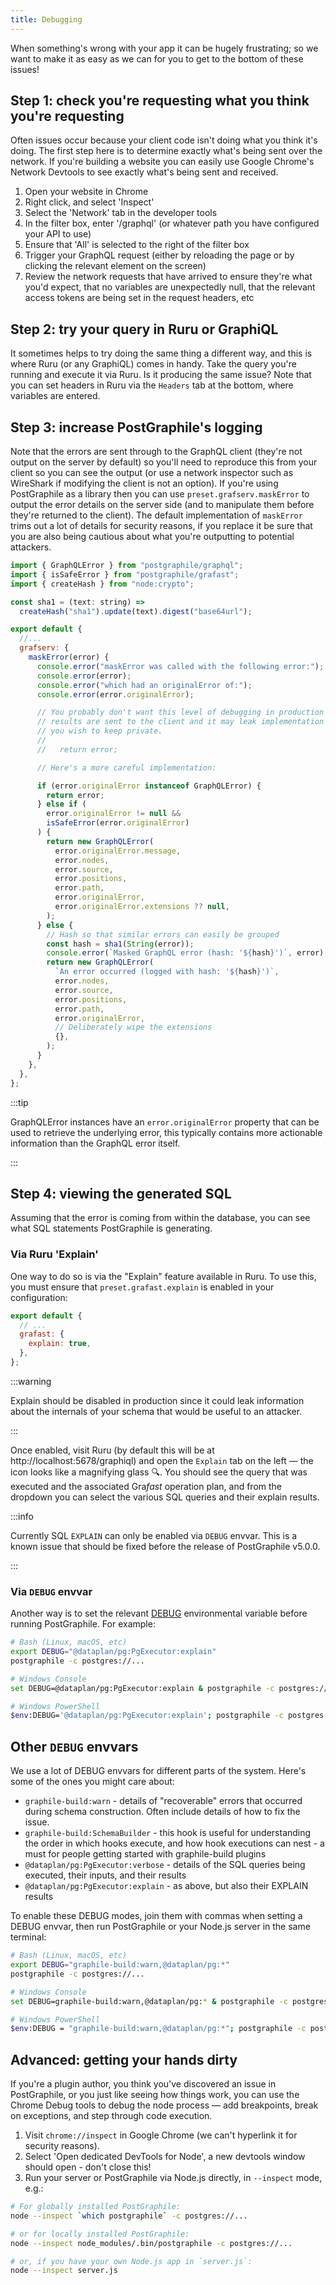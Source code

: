 ```yaml
---
title: Debugging
---
```


When something's wrong with your app it can be hugely frustrating; so we want to
make it as easy as we can for you to get to the bottom of these issues!

## Step 1: check you're requesting what you think you're requesting

Often issues occur because your client code isn't doing what you think it's
doing. The first step here is to determine exactly what's being sent over the
network. If you're building a website you can easily use Google Chrome's Network
Devtools to see exactly what's being sent and received.

1.  Open your website in Chrome
2.  Right click, and select 'Inspect'
3.  Select the 'Network' tab in the developer tools
4.  In the filter box, enter '/graphql' (or whatever path you have configured
    your API to use)
5.  Ensure that 'All' is selected to the right of the filter box
6.  Trigger your GraphQL request (either by reloading the page or by clicking
    the relevant element on the screen)
7.  Review the network requests that have arrived to ensure they're what you'd
    expect, that no variables are unexpectedly null, that the relevant access
    tokens are being set in the request headers, etc

## Step 2: try your query in Ruru or GraphiQL

It sometimes helps to try doing the same thing a different way, and this is
where Ruru (or any GraphiQL) comes in handy. Take the query you're running and
execute it via Ruru. Is it producing the same issue? Note that you can set
headers in Ruru via the `Headers` tab at the bottom, where variables are
entered.

## Step 3: increase PostGraphile's logging

Note that the errors are sent through to the GraphQL client (they're not output
on the server by default) so you'll need to reproduce this from your client so
you can see the output (or use a network inspector such as WireShark if
modifying the client is not an option). If you're using PostGraphile as a
library then you can use `preset.grafserv.maskError` to output the error
details on the server side (and to manipulate them before they're returned to
the client). The default implementation of `maskError` trims out a lot of
details for security reasons, if you replace it be sure that you are also being
cautious about what you're outputting to potential attackers.

```js title="graphile.config.mjs"
import { GraphQLError } from "postgraphile/graphql";
import { isSafeError } from "postgraphile/grafast";
import { createHash } from "node:crypto";

const sha1 = (text: string) =>
  createHash("sha1").update(text).digest("base64url");

export default {
  //...
  grafserv: {
    maskError(error) {
      console.error("maskError was called with the following error:");
      console.error(error);
      console.error("which had an originalError of:");
      console.error(error.originalError);

      // You probably don't want this level of debugging in production as the
      // results are sent to the client and it may leak implementation details
      // you wish to keep private.
      //
      //   return error;

      // Here's a more careful implementation:

      if (error.originalError instanceof GraphQLError) {
        return error;
      } else if (
        error.originalError != null &&
        isSafeError(error.originalError)
      ) {
        return new GraphQLError(
          error.originalError.message,
          error.nodes,
          error.source,
          error.positions,
          error.path,
          error.originalError,
          error.originalError.extensions ?? null,
        );
      } else {
        // Hash so that similar errors can easily be grouped
        const hash = sha1(String(error));
        console.error(`Masked GraphQL error (hash: '${hash}')`, error);
        return new GraphQLError(
          `An error occurred (logged with hash: '${hash}')`,
          error.nodes,
          error.source,
          error.positions,
          error.path,
          error.originalError,
          // Deliberately wipe the extensions
          {},
        );
      }
    },
  },
};
```

:::tip

GraphQLError instances have an `error.originalError` property that can be used
to retrieve the underlying error, this typically contains more actionable
information than the GraphQL error itself.

:::

## Step 4: viewing the generated SQL

Assuming that the error is coming from within the database, you can see what SQL
statements PostGraphile is generating.

### Via Ruru 'Explain'

One way to do so is via the "Explain" feature available in Ruru. To use this,
you must ensure that `preset.grafast.explain` is enabled in your configuration:

```js title="graphile.config.mjs"
export default {
  // ...
  grafast: {
    explain: true,
  },
};
```

:::warning

Explain should be disabled in production since it could leak information about
the internals of your schema that would be useful to an attacker.

:::

Once enabled, visit Ruru (by default this will be at
http://localhost:5678/graphiql) and open the `Explain` tab on the left — the
icon looks like a magnifying glass 🔍. You should see the query that was
executed and the associated Gra*fast* operation plan, and from the dropdown you
can select the various SQL queries and their explain results.

:::info

Currently SQL `EXPLAIN` can only be enabled via `DEBUG` envvar. This is a known
issue that should be fixed before the release of PostGraphile v5.0.0.

<!-- TODO: fix this! -->

:::

### Via `DEBUG` envvar

Another way is to set the relevant [DEBUG](https://github.com/visionmedia/debug)
environmental variable before running PostGraphile. For example:

```bash
# Bash (Linux, macOS, etc)
export DEBUG="@dataplan/pg:PgExecutor:explain"
postgraphile -c postgres://...

# Windows Console
set DEBUG=@dataplan/pg:PgExecutor:explain & postgraphile -c postgres://...

# Windows PowerShell
$env:DEBUG='@dataplan/pg:PgExecutor:explain'; postgraphile -c postgres://...
```

<!--

TODO: restore greater debugability

To find details of any errors thrown whilst executing SQL, use:

```bash
# Bash (Linux, macOS, etc)
export DEBUG="postgraphile:postgres,postgraphile:postgres:error"
postgraphile -c postgres://...
  # or:
export DEBUG="postgraphile:postgres*"
postgraphile -c postgres://...

# Windows Console
set DEBUG=postgraphile:postgres,postgraphile:postgres:error & postgraphile -c postgres://...
  #or
set DEBUG=postgraphile:postgres* & postgraphile -c postgres://...

# Windows PowerShell
$env:DEBUG = "postgraphile:postgres,postgraphile:postgres:error"; postgraphile -c postgres://...
  #or
$env:DEBUG = "postgraphile:postgres*"; postgraphile -c postgres://...
```

-->

## Other `DEBUG` envvars

We use a lot of DEBUG envvars for different parts of the system. Here's some of
the ones you might care about:

- `graphile-build:warn` - details of "recoverable" errors that occurred during
  schema construction. Often include details of how to fix the issue.
- `graphile-build:SchemaBuilder` - this hook is useful for understanding the
  order in which hooks execute, and how hook executions can nest - a must for
  people getting started with graphile-build plugins
- `@dataplan/pg:PgExecutor:verbose` - details of the SQL queries being executed, their inputs, and their results
- `@dataplan/pg:PgExecutor:explain` - as above, but also their EXPLAIN results

To enable these DEBUG modes, join them with commas when setting a DEBUG envvar,
then run PostGraphile or your Node.js server in the same terminal:

```bash
# Bash (Linux, macOS, etc)
export DEBUG="graphile-build:warn,@dataplan/pg:*"
postgraphile -c postgres://...

# Windows Console
set DEBUG=graphile-build:warn,@dataplan/pg:* & postgraphile -c postgres://...

# Windows PowerShell
$env:DEBUG = "graphile-build:warn,@dataplan/pg:*"; postgraphile -c postgres://...
```

## Advanced: getting your hands dirty

If you're a plugin author, you think you've discovered an issue in PostGraphile,
or you just like seeing how things work, you can use the Chrome Debug tools to
debug the node process — add breakpoints, break on exceptions, and step through
code execution.

1.  Visit `chrome://inspect` in Google Chrome (we can't hyperlink it for
    security reasons).
2.  Select 'Open dedicated DevTools for Node', a new devtools window should
    open - don't close this!
3.  Run your server or PostGraphile via Node.js directly, in `--inspect` mode,
    e.g.:

```bash
# For globally installed PostGraphile:
node --inspect `which postgraphile` -c postgres://...

# or for locally installed PostGraphile:
node --inspect node_modules/.bin/postgraphile -c postgres://...

# or, if you have your own Node.js app in `server.js`:
node --inspect server.js
```
